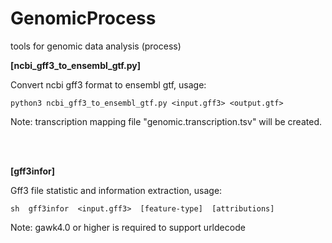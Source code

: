 # GenomicProcess
tools for genomic data analysis (process)

**[ncbi_gff3_to_ensembl_gtf.py]**

  Convert ncbi gff3 format to ensembl gtf, usage:

    python3 ncbi_gff3_to_ensembl_gtf.py <input.gff3> <output.gtf>

  Note: transcription mapping file "genomic.transcription.tsv" will be created.

<br></br>

**[gff3infor]**

Gff3 file statistic and information extraction, usage:

    sh  gff3infor  <input.gff3>  [feature-type]  [attributions]

Note: gawk4.0 or higher is required to support urldecode
